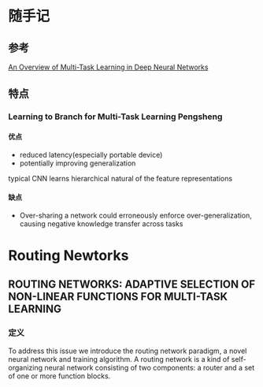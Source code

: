 # 随手记

## 



## 参考
[An Overview of Multi-Task Learning in Deep Neural Networks](https://ruder.io/multi-task/)

## 特点

### Learning to Branch for Multi-Task Learning Pengsheng

#### 优点
- reduced latency(especially portable device)
- potentially improving generalization

typical CNN learns hierarchical natural of the feature representations

#### 缺点
- Over-sharing a network could erroneously enforce over-generalization, causing negative knowledge transfer across tasks




# Routing Newtorks

## ROUTING NETWORKS: ADAPTIVE SELECTION OF NON-LINEAR FUNCTIONS FOR MULTI-TASK LEARNING

### 定义
To address this issue we introduce the routing network paradigm, a novel neural network and training algorithm. A routing network is a kind of self-organizing neural network consisting of two components: a router and a set of one or more function blocks.
